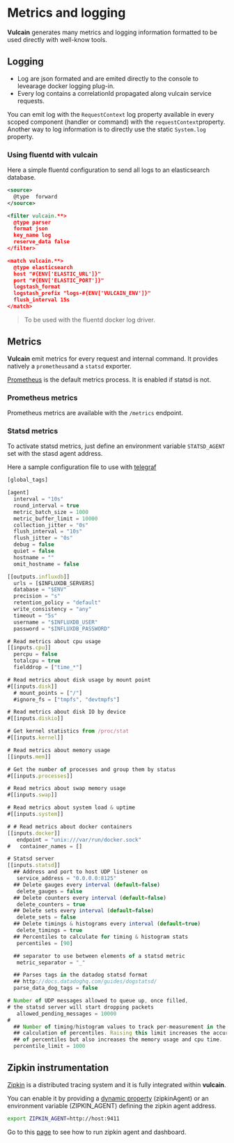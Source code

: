 # Metrics and logging

**Vulcain** generates many metrics and logging information formatted to be used directly with well-know tools.

## Logging

- Log are json formated and are emited directly to the console to levearage docker logging plug-in.
- Every log contains a correlationId propagated along vulcain service requests.

You can emit log with the ```RequestContext``` log property available in every scoped component (handler or command) with the ```requestContext```property. Another way to log information is to directly use the static ```System.log``` property.


### Using fluentd with vulcain

Here a simple fluentd configuration to send all logs to an elasticsearch database.

```xml
<source>
  @type  forward
</source>

<filter vulcain.**>
  @type parser
  format json
  key_name log
  reserve_data false
</filter>

<match vulcain.**>
  @type elasticsearch
  host "#{ENV['ELASTIC_URL']}"
  port "#{ENV['ELASTIC_PORT']}"
  logstash_format
  logstash_prefix "logs-#{ENV['VULCAIN_ENV']}"
  flush_interval 15s
</match>
```

> To be used with the fluentd docker log driver.

## Metrics

**Vulcain** emit metrics for every request and internal command. It provides natively a ```prometheus```and a ```statsd``` exporter.

[Prometheus](https://prometheus.io/) is the default metrics process. It is enabled if statsd is not.

### Prometheus metrics

Prometheus metrics are available with the ```/metrics``` endpoint.

### Statsd metrics

To activate statsd metrics, just define an environment variable ```STATSD_AGENT``` set with the stasd agent address.

Here a sample configuration file to use with [telegraf](https://docs.influxdata.com/telegraf/v1.2/introduction/getting_started/)

```js
[global_tags]

[agent]
  interval = "10s"
  round_interval = true
  metric_batch_size = 1000
  metric_buffer_limit = 10000
  collection_jitter = "0s"
  flush_interval = "10s"
  flush_jitter = "0s"
  debug = false
  quiet = false
  hostname = ""
  omit_hostname = false

[[outputs.influxdb]]
  urls = [$INFLUXDB_SERVERS]
  database = "$ENV"
  precision = "s"
  retention_policy = "default"
  write_consistency = "any"
  timeout = "5s"
  username = "$INFLUXDB_USER"
  password = "$INFLUXDB_PASSWORD"

# Read metrics about cpu usage
[[inputs.cpu]]
  percpu = false
  totalcpu = true
  fielddrop = ["time_*"]

# Read metrics about disk usage by mount point
#[[inputs.disk]]
  # mount_points = ["/"]
  #ignore_fs = ["tmpfs", "devtmpfs"]

# Read metrics about disk IO by device
#[[inputs.diskio]]

# Get kernel statistics from /proc/stat
#[[inputs.kernel]]

# Read metrics about memory usage
[[inputs.mem]]

# Get the number of processes and group them by status
#[[inputs.processes]]

# Read metrics about swap memory usage
#[[inputs.swap]]

# Read metrics about system load & uptime
#[[inputs.system]]

# # Read metrics about docker containers
[[inputs.docker]]
   endpoint = "unix:///var/run/docker.sock"
#   container_names = []

# Statsd server
[[inputs.statsd]]
  ## Address and port to host UDP listener on
   service_address = "0.0.0.0:8125"
  ## Delete gauges every interval (default=false)
   delete_gauges = false
  ## Delete counters every interval (default=false)
   delete_counters = true
  ## Delete sets every interval (default=false)
   delete_sets = false
  ## Delete timings & histograms every interval (default=true)
   delete_timings = true
  ## Percentiles to calculate for timing & histogram stats
   percentiles = [90]

  ## separator to use between elements of a statsd metric
   metric_separator = "_"

  ## Parses tags in the datadog statsd format
  ## http://docs.datadoghq.com/guides/dogstatsd/
  parse_data_dog_tags = false

# Number of UDP messages allowed to queue up, once filled,
# the statsd server will start dropping packets
   allowed_pending_messages = 10000
#
  ## Number of timing/histogram values to track per-measurement in the
  ## calculation of percentiles. Raising this limit increases the accuracy
  ## of percentiles but also increases the memory usage and cpu time.
  percentile_limit = 1000
```

## Zipkin instrumentation

[Zipkin](http://zipkin.io/) is a distributed tracing system and it is fully integrated within **vulcain**.

You can enable it by providing a [dynamic property](./configurations) (zipkinAgent) or an environment variable (ZIPKIN_AGENT) defining the zipkin agent address.

```bash
export ZIPKIN_AGENT=http://host:9411
```

Go to this [page](https://github.com/openzipkin/docker-zipkin) to see how to run zipkin agent and dashboard.
